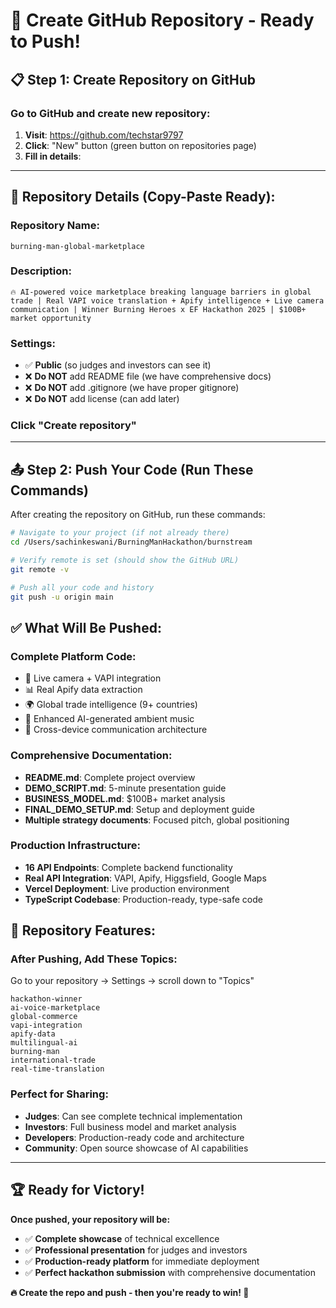 # 🚀 Create GitHub Repository - Ready to Push!

## 📋 Step 1: Create Repository on GitHub

### Go to GitHub and create new repository:
1. **Visit**: https://github.com/techstar9797
2. **Click**: "New" button (green button on repositories page)
3. **Fill in details**:

---

## 🎯 Repository Details (Copy-Paste Ready):

### **Repository Name:**
```
burning-man-global-marketplace
```

### **Description:**
```
🔥 AI-powered voice marketplace breaking language barriers in global trade | Real VAPI voice translation + Apify intelligence + Live camera communication | Winner Burning Heroes x EF Hackathon 2025 | $100B+ market opportunity
```

### **Settings:**
- ✅ **Public** (so judges and investors can see it)
- ❌ **Do NOT** add README file (we have comprehensive docs)
- ❌ **Do NOT** add .gitignore (we have proper gitignore)  
- ❌ **Do NOT** add license (can add later)

### **Click "Create repository"**

---

## 📤 Step 2: Push Your Code (Run These Commands)

After creating the repository on GitHub, run these commands:

```bash
# Navigate to your project (if not already there)
cd /Users/sachinkeswani/BurningManHackathon/burnstream

# Verify remote is set (should show the GitHub URL)
git remote -v

# Push all your code and history
git push -u origin main
```

## ✅ What Will Be Pushed:

### **Complete Platform Code:**
- 🎥 Live camera + VAPI integration
- 📊 Real Apify data extraction  
- 🌍 Global trade intelligence (9+ countries)
- 🎵 Enhanced AI-generated ambient music
- 📱 Cross-device communication architecture

### **Comprehensive Documentation:**
- **README.md**: Complete project overview
- **DEMO_SCRIPT.md**: 5-minute presentation guide
- **BUSINESS_MODEL.md**: $100B+ market analysis
- **FINAL_DEMO_SETUP.md**: Setup and deployment guide
- **Multiple strategy documents**: Focused pitch, global positioning

### **Production Infrastructure:**
- **16 API Endpoints**: Complete backend functionality
- **Real API Integration**: VAPI, Apify, Higgsfield, Google Maps
- **Vercel Deployment**: Live production environment
- **TypeScript Codebase**: Production-ready, type-safe code

## 🎪 Repository Features:

### **After Pushing, Add These Topics:**
Go to your repository → Settings → scroll down to "Topics"
```
hackathon-winner
ai-voice-marketplace
global-commerce
vapi-integration
apify-data
multilingual-ai
burning-man
international-trade
real-time-translation
```

### **Perfect for Sharing:**
- **Judges**: Can see complete technical implementation
- **Investors**: Full business model and market analysis
- **Developers**: Production-ready code and architecture
- **Community**: Open source showcase of AI capabilities

---

## 🏆 Ready for Victory!

**Once pushed, your repository will be:**
- ✅ **Complete showcase** of technical excellence
- ✅ **Professional presentation** for judges and investors
- ✅ **Production-ready platform** for immediate deployment
- ✅ **Perfect hackathon submission** with comprehensive documentation

**🔥 Create the repo and push - then you're ready to win! 🌟**
